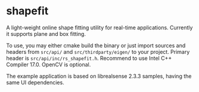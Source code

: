 # shapefit

A light-weight online shape fitting utility for real-time applications. Currently it supports plane and box fitting.

To use, you may either cmake build the binary or just import sources and headers from `src/api/` and `src/thirdparty/eigen/` to your project. 
Primary header is `src/api/inc/rs_shapefit.h`. Recommend to use Intel C++ Compiler 17.0. OpenCV is optional.

The example application is based on librealsense 2.3.3 samples, having the same UI dependencies.
